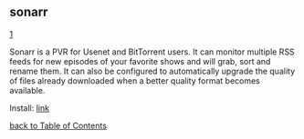 ## sonarr

[1](https://github.com/Sonarr/Sonarr)

Sonarr is a PVR for Usenet and BitTorrent users. It can monitor multiple RSS feeds for new episodes of your favorite shows and will grab, sort and rename them. It can also be configured to automatically upgrade the quality of files already downloaded when a better quality format becomes available.

Install: [link](https://sonarr.tv/#downloads-v3-linux)

[back to Table of Contents](https://gist.github.com/4mirul/31567683d3f5490f0161b62fbb98849f#table-of-contents)

